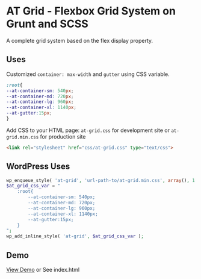 # AT Grid - Flexbox Grid System on Grunt and SCSS

A complete grid system based on the flex display property.

## Uses
Customized `container: max-width` and `gutter` using CSS variable.

```css
:root{
--at-container-sm: 540px;
--at-container-md: 720px;
--at-container-lg: 960px;
--at-container-xl: 1140px;
--at-gutter:15px;
}
```
Add CSS to your HTML page: `at-grid.css` for development site or `at-grid.min.css` for production site
```html
<link rel="stylesheet" href="css/at-grid.css" type="text/css">
```

## WordPress Uses
```php 
wp_enqueue_style( 'at-grid', 'url-path-to/at-grid.min.css', array(), 1.0.0 );
$at_grid_css_var = "
    :root{
        --at-container-sm: 540px;
        --at-container-md: 720px;
        --at-container-lg: 960px;
        --at-container-xl: 1140px;
        --at-gutter:15px;
    }
";
wp_add_inline_style( 'at-grid', $at_grid_css_var );
```
## Demo
[View Demo](https://codersantosh.github.io/at-grid/) or See index.html
